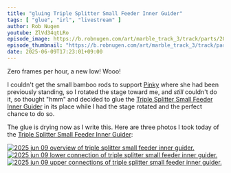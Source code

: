 ```yaml
---
title: "gluing Triple Splitter Small Feeder Inner Guider"
tags: [ "glue", "irl", "livestream" ]
author: Rob Nugen
youtube: ZlVd34qtLRo
episode_image: https://b.robnugen.com/art/marble_track_3/track/parts/2025/2025_jun_09_upper_connections_of_triple_splitter_small_feeder_inner_guider_1000.jpeg
episode_thumbnail: "https://b.robnugen.com/art/marble_track_3/track/parts/2025/thumbs/2025_jun_09_upper_connections_of_triple_splitter_small_feeder_inner_guider_1000.jpeg"
date: 2025-06-09T17:23:01+09:00
---
```


Zero frames per hour, a new low!  Wooo!

I couldn't get the small bamboo rods to support
[Pinky](/workers/pinky/)
where she had
been previously standing, so I rotated the stage toward me, and
*still* couldn't do it, so thought "hmm" and decided to glue the
[Triple Splitter Small Feeder Inner Guider](/parts/triple-splitter-small-feeder-inner-guider/)
in its place while I had the stage rotated and the perfect
chance to do so.

The glue is drying now as I write this.  Here are three photos I took
today of the
[Triple Splitter Small Feeder Inner Guider](/parts/triple-splitter-small-feeder-inner-guider/):

[![2025 jun 09 overview of triple splitter small feeder inner guider.](//b.robnugen.com/art/marble_track_3/track/parts/2025/thumbs/2025_jun_09_overview_of_triple_splitter_small_feeder_inner_guider.jpeg)](//b.robnugen.com/art/marble_track_3/track/parts/2025/2025_jun_09_overview_of_triple_splitter_small_feeder_inner_guider_1000.jpeg)
[![2025 jun 09 lower connection of triple splitter small feeder inner guider.](//b.robnugen.com/art/marble_track_3/track/parts/2025/thumbs/2025_jun_09_lower_connection_of_triple_splitter_small_feeder_inner_guider.jpeg)](//b.robnugen.com/art/marble_track_3/track/parts/2025/2025_jun_09_lower_connection_of_triple_splitter_small_feeder_inner_guider_1000.jpeg)
[![2025 jun 09 upper connections of triple splitter small feeder inner guider.](//b.robnugen.com/art/marble_track_3/track/parts/2025/thumbs/2025_jun_09_upper_connections_of_triple_splitter_small_feeder_inner_guider.jpeg)](//b.robnugen.com/art/marble_track_3/track/parts/2025/2025_jun_09_upper_connections_of_triple_splitter_small_feeder_inner_guider_1000.jpeg)
